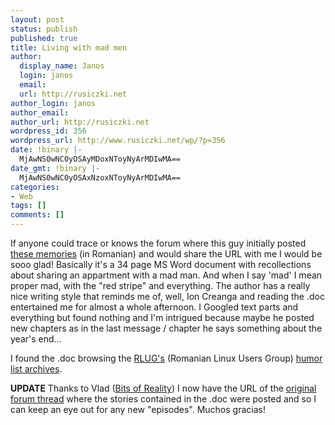 ```yaml
---
layout: post
status: publish
published: true
title: Living with mad men
author:
  display_name: Janos
  login: janos
  email: 
  url: http://rusiczki.net
author_login: janos
author_email: 
author_url: http://rusiczki.net
wordpress_id: 356
wordpress_url: http://www.rusiczki.net/wp/?p=356
date: !binary |-
  MjAwNS0wNC0yOSAyMDoxNToyNyArMDIwMA==
date_gmt: !binary |-
  MjAwNS0wNC0yOSAxNzoxNToyNyArMDIwMA==
categories:
- Web
tags: []
comments: []
---
```

<p>If anyone could trace or knows the forum where this guy initially posted <a href="http://www.lug.ro/mlist/archive/humor/humor.2005-04/att-0055/ovidiu.zip">these memories</a> (in Romanian) and would share the URL with me I would be sooo glad! Basically it's a 34 page MS Word document with recollections about sharing an appartment with a mad man. And when I say 'mad' I mean proper mad, with the "red stripe" and everything. The author has a really nice writing style that reminds me of, well, Ion Creanga and reading the .doc entertained me for almost a whole afternoon. I Googled text parts and everything but found nothing and I'm intrigued because maybe he posted new chapters as in the last message / chapter he says something about the year's end...</p>
<p>I found the .doc browsing the <a href="http://www.lug.ro">RLUG's</a> (Romanian Linux Users Group) <a href="http://www.lug.ro/mlist/archive/humor/humor.2005-04/0055.html">humor list archives</a>.</p>
<p><b>UPDATE</b> Thanks to Vlad (<a href="http://electronic.idilis.ro/index.html">Bits of Reality</a>) I now have the URL of the <a href="http://forum.oltcit.ro/viewtopic.php?t=507">original forum thread</a> where the stories contained in the .doc were posted and so I can keep an eye out for any new "episodes". Muchos gracias!</p>
